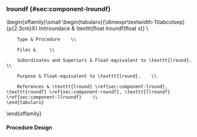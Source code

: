 ### lroundf {#sec:component-lroundf}

\begin{sffamily}\small
	\begin{tabularx}{\dimexpr\textwidth-1\tabcolsep}{p{2.3cm}X}
		Intlroundace       & \texttt{float lroundf(float x)} \\ 
		
		Type & Procedure    \\ 
		
		Files &     \\ 
		
		Subordinates and Superiors & Float-equivalent to \texttt{lround}.    \\ 
		
		Purpose & Float-equivalent to \texttt{lround}.    \\ 
		
		References & \texttt{lround} \ref{sec:component-lround}, \texttt{roundf} \ref{sec:component-roundf}, \texttt{llroundf} \ref{sec:component-llroundf}    \\ 
	\end{tabularx}
\end{sffamily}

#### Procedure Design
